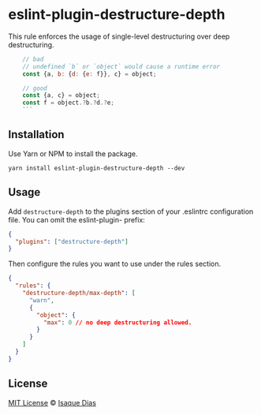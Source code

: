 # eslint-plugin-destructure-depth

This rule enforces the usage of single-level destructuring over deep destructuring.

````js
    // bad
    // undefined `b` or `object` would cause a runtime error
    const {a, b: {d: {e: f}}, c} = object;

    // good
    const {a, c} = object;
    const f = object.?b.?d.?e;
    ```
````

## Installation

Use Yarn or NPM to install the package.

```
yarn install eslint-plugin-destructure-depth --dev
```

## Usage

Add `destructure-depth` to the plugins section of your .eslintrc configuration file. You can omit the eslint-plugin- prefix:

```json
{
  "plugins": ["destructure-depth"]
}
```

Then configure the rules you want to use under the rules section.

```json
{
  "rules": {
    "destructure-depth/max-depth": [
      "warn",
      {
        "object": {
          "max": 0 // no deep destructuring allowed.
        }
      }
    ]
  }
}
```

## License

[MIT License](https://github.com/isaquediasm/redux-tracking-middleware/master/LICENSE.md) © [Isaque Dias](https://github.com/isaquediasm)
